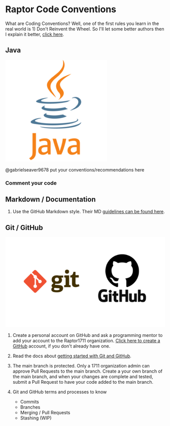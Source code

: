 # Raptor Code Conventions

What are Coding Conventions?  Well, one of the first rules you learn in the real world is  1) Don't Reinvent the Wheel.  So I'll let some better authors then I explain it better, [click here](https://en.wikipedia.org/wiki/Coding_conventions#:~:text=Coding%20conventions%20are%20a%20set,program%20written%20in%20that%20language.).
## Java 

![java-logo](./img/java-small.png)


@gabrielseaver9678  put your conventions/recommendations here

### Comment your code

## Markdown / Documentation


1) Use the GitHub Markdown style.  Their MD [guidelines can be found here](https://docs.github.com/en/get-started/writing-on-github/getting-started-with-writing-and-formatting-on-github/basic-writing-and-formatting-syntax).


## Git / GitHub

![git-github-logo](./img/git-github-logo-small.png)

1) Create a personal account on GitHub and ask a programming mentor to add your account to the Raptor1711 organization.  [Click here to create a GitHub](https://github.com/join) account, if you don't already have one.
2) Read the docs about [getting started with Git and GitHub](https://docs.github.com/en/get-started).
3) The main branch is protected. Only a 1711 organization admin can approve Pull Requests to the main branch. Create a your own branch of the main branch, and when your changes are complete and tested, submit a Pull Request to have your code added to the main branch.
4) Git and GitHub terms and processes to know

    - Commits
    - Branches
    - Merging / Pull Requests
    - Stashing (WIP)

